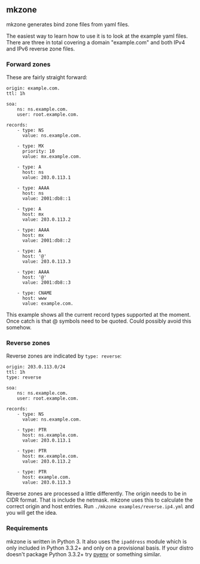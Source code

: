 ## mkzone

mkzone generates bind zone files from yaml files.

The easiest way to learn how to use it is to look at the example yaml files.
There are three in total covering a domain "example.com" and both IPv4 and IPv6
reverse zone files.

### Forward zones

These are fairly straight forward:

    origin: example.com.
    ttl: 1h

    soa:
        ns: ns.example.com.
        user: root.example.com.

    records:
        - type: NS
          value: ns.example.com.

        - type: MX
          priority: 10
          value: mx.example.com.

        - type: A
          host: ns
          value: 203.0.113.1

        - type: AAAA
          host: ns
          value: 2001:db8::1

        - type: A
          host: mx
          value: 203.0.113.2

        - type: AAAA
          host: mx
          value: 2001:db8::2

        - type: A
          host: '@'
          value: 203.0.113.3

        - type: AAAA
          host: '@'
          value: 2001:db8::3

        - type: CNAME
          host: www
          value: example.com.

This example shows all the current record types supported at the moment. Once
catch is that @ symbols need to be quoted. Could possibly avoid this somehow.

### Reverse zones

Reverse zones are indicated by `type: reverse`:

    origin: 203.0.113.0/24
    ttl: 1h
    type: reverse

    soa:
        ns: ns.example.com.
        user: root.example.com.

    records:
        - type: NS
          value: ns.example.com.

        - type: PTR
          host: ns.example.com.
          value: 203.0.113.1

        - type: PTR
          host: mx.example.com.
          value: 203.0.113.2

        - type: PTR
          host: example.com.
          value: 203.0.113.3

Reverse zones are processed a little differently. The origin needs to be in CIDR
format. That is include the netmask. mkzone uses this to calculate the correct
origin and host entries. Run `./mkzone examples/reverse.ip4.yml` and you will
get the idea.

### Requirements

mkzone is written in Python 3. It also uses the `ipaddress` module which is only
included in Python 3.3.2+ and only on a provisional basis. If your distro
doesn't package Python 3.3.2+ try [pyenv](https://github.com/yyuu/pyenv) or
something similar.
